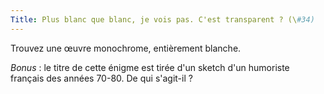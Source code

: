 ```yaml
---
Title: Plus blanc que blanc, je vois pas. C'est transparent ? (\#34)
---
```


Trouvez une œuvre monochrome, entièrement blanche.

*Bonus* : le titre de cette énigme est tirée d'un sketch d'un humoriste français des années 70-80. De qui s'agit-il ?
